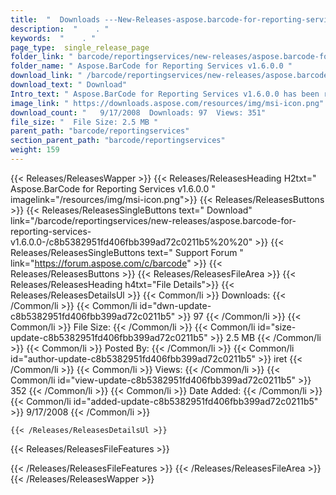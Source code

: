 ```yaml
---
title:  "  Downloads ---New-Releases-aspose.barcode-for-reporting-services-v1.6.0.0- . " 
description:  "    . " 
keywords:  "    . " 
page_type:  single_release_page
folder_link: " barcode/reportingservices/new-releases/aspose.barcode-for-reporting-services-v1.6.0.0-/"
folder_name: " Aspose.BarCode for Reporting Services v1.6.0.0 "
download_link: " /barcode/reportingservices/new-releases/aspose.barcode-for-reporting-services-v1.6.0.0-/c8b5382951fd406fbb399ad72c0211b5"
download_text: " Download"
Intro_text: " Aspose.BarCode for Reporting Services v1.6.0.0 has been released. Aspose.BarCode..."
image_link: " https://downloads.aspose.com/resources/img/msi-icon.png"
download_count: "   9/17/2008  Downloads: 97  Views: 351"
file_size: "  File Size: 2.5 MB "
parent_path: "barcode/reportingservices"
section_parent_path: "barcode/reportingservices"
weight: 159 
---
```


{{< Releases/ReleasesWapper >}}
  {{< Releases/ReleasesHeading H2txt=" Aspose.BarCode for Reporting Services v1.6.0.0 " imagelink="/resources/img/msi-icon.png">}}
  {{< Releases/ReleasesButtons >}}
    {{< Releases/ReleasesSingleButtons text=" Download" link="/barcode/reportingservices/new-releases/aspose.barcode-for-reporting-services-v1.6.0.0-/c8b5382951fd406fbb399ad72c0211b5%20%20" >}}
    {{< Releases/ReleasesSingleButtons text=" Support Forum " link="https://forum.aspose.com/c/barcode" >}}
  {{< Releases/ReleasesButtons >}}
  {{< Releases/ReleasesFileArea >}}
    {{< Releases/ReleasesHeading h4txt="File Details">}}
    {{< Releases/ReleasesDetailsUl >}}
            {{< Common/li  >}} Downloads: {{< /Common/li >}} 
      {{< Common/li id="dwn-update-c8b5382951fd406fbb399ad72c0211b5" >}} 97 {{< /Common/li >}} 
      {{< Common/li  >}} File Size: {{< /Common/li >}} 
      {{< Common/li id="size-update-c8b5382951fd406fbb399ad72c0211b5" >}} 2.5 MB {{< /Common/li >}} 
      {{< Common/li  >}} Posted By: {{< /Common/li >}} 
      {{< Common/li id="author-update-c8b5382951fd406fbb399ad72c0211b5" >}} iret {{< /Common/li >}} 
      {{< Common/li  >}} Views: {{< /Common/li >}} 
      {{< Common/li id="view-update-c8b5382951fd406fbb399ad72c0211b5" >}} 352 {{< /Common/li >}} 
      {{< Common/li  >}} Date Added: {{< /Common/li >}} 
      {{< Common/li id="added-update-c8b5382951fd406fbb399ad72c0211b5" >}} 9/17/2008 {{< /Common/li >}} 

    {{< /Releases/ReleasesDetailsUl >}}

  {{< Releases/ReleasesFileFeatures >}}
      
  {{< /Releases/ReleasesFileFeatures >}}
 {{< /Releases/ReleasesFileArea >}}
{{< /Releases/ReleasesWapper >}}


